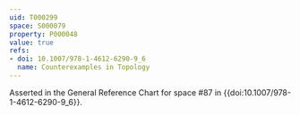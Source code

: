 ```yaml
---
uid: T000299
space: S000079
property: P000048
value: true
refs:
- doi: 10.1007/978-1-4612-6290-9_6
  name: Counterexamples in Topology
---
```


Asserted in the General Reference Chart for space #87 in
{{doi:10.1007/978-1-4612-6290-9_6}}.

